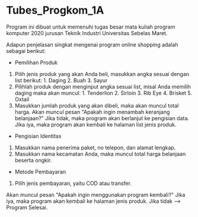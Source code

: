 # Tubes_Progkom_1A
Program ini dibuat untuk memenuhi tugas besar mata kuliah program komputer 2020 jurusan Teknik Industri Universitas Sebelas Maret. 

Adapun penjelasan singkat mengenai program online shopping adalah sebagai berikut:

- Pemilihan Produk
1. Pilih jenis produk yang akan Anda beli, masukkan angka sesuai dengan list berikut:
       1. Daging
       2. Buah
       3. Sayur
2. Pilihlah produk dengan menginput angka sesuai list, misal Anda memilih daging maka akan muncul:
       1. Tenderlion
       2. Sirloin
       3. Rib Eye
       4. Brisket
       5. Oxtail
3. Masukkan jumlah produk yang akan dibeli, maka akan muncul total harga.
    Akan muncul pesan "Apakah ingin menambah keranjang belanjaan?" Jika tidak, maka program akan berlanjut ke pengisian data. Jika iya, maka program akan kembali ke halaman list jenis produk.

- Pengisian Identitas
1. Masukkan nama penerima paket, no telepon, dan alamat lengkap.
2. Masukkan nama kecamatan Anda, maka muncul total harga belanjaan beserta ongkir.

- Metode Pembayaran
1. Pilih jenis pembayaran, yaitu COD atau transfer.

 Akan muncul pesan "Apakah ingin menggunakan program kembali?" Jika iya, maka program akan kembali ke halaman jenis produk. 
 Jika tidak --> Program Selesai.
